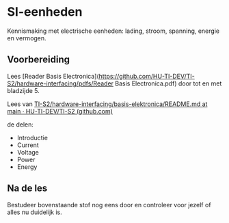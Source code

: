# SI-eenheden

Kennismaking met electrische eenheden: lading, stroom, spanning, energie en vermogen.

## Voorbereiding

Lees [Reader Basis Electronica](https://github.com/HU-TI-DEV/TI-S2/hardware-interfacing/pdfs/Reader Basis Electronica.pdf) door tot en met bladzijde 5.

Lees van
[TI-S2/hardware-interfacing/basis-elektronica/README.md at main · HU-TI-DEV/TI-S2 (github.com)](https://github.com/HU-TI-DEV/TI-S2/blob/main/hardware-interfacing/basis-elektronica/README.md#basis-elektronica)

de delen:
- Introductie
- Current
- Voltage
- Power
- Energy

## Na de les

Bestudeer bovenstaande stof nog eens door en controleer voor jezelf of alles nu duidelijk is.
